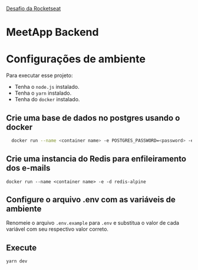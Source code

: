 [Desafio da Rocketseat](https://github.com/Rocketseat/bootcamp-gostack-desafio-02/blob/master/README.md#desafio-02-iniciando-aplica%C3%A7%C3%A3o)

# MeetApp Backend


# Configurações de ambiente

Para executar esse projeto:

* Tenha o `node.js` instalado.
* Tenha o `yarn` instalado.
* Tenha do `docker` instalado.

## Crie uma base de dados no postgres usando o docker

```sh
  docker run --name <container name> -e POSTGRES_PASSWORD=<password> -e POSTGRES_USER=<user> -e POSTGRES_DB=<db name> -d postgres

```

## Crie uma instancia do Redis para enfileiramento dos e-mails

```
docker run --name <container name> -e -d redis-alpine

```

## Configure o arquivo .env com as variáveis de ambiente

Renomeie o arquivo `.env.example` para `.env` e substitua o valor de cada variável com seu respectivo valor correto.


## Execute

```
yarn dev
```
